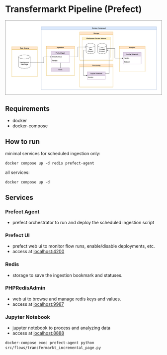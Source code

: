 # Transfermarkt Pipeline (Prefect)

![transfermarkt-prefect-architecture](/docs/images/transfermarkt-prefect-architecture.drawio.png)
## Requirements

- docker
- docker-compose

## How to run

minimal services for scheduled ingestion only:
```
docker compose up -d redis prefect-agent
```

all services:
```
docker compose up -d
```

## Services

### Prefect Agent
- prefect orchestrator to run and deploy the scheduled ingestion script

### Prefect UI
- prefect web ui to monitor flow runs, enable/disable deployments, etc.
- access at [localhost:4200](http:/localhost:4200)

### Redis
- storage to save the ingestion bookmark and statuses.

### PHPRedisAdmin
- web ui to browse and manage redis keys and values.
- access at [localhost:9987](http:/localhost:9987)

### Jupyter Notebook
- jupyter notebook to process and analyzing data
- access at [localhost:8888](http:/localhost:8888?token=secret_token)

```
docker-compose exec prefect-agent python src/flows/transfermarkt_incremental_page.py
```
